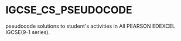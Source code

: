 # IGCSE_CS_PSEUDOCODE
pseudocode solutions to student's activities in All PEARSON EDEXCEL IGCSE(9-1 series).
